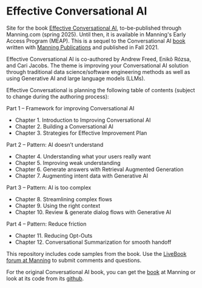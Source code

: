 # Effective Conversational AI
Site for the book [Effective Conversational AI](https://mng.bz/yWYq), to-be-published through Manning.com (spring 2025).  Until then, it is available in Manning's Early Access Program (MEAP).
This is a sequel to the Conversational AI [book](https://www.manning.com/books/conversational-ai?utm_source=andrewrfreed&utm_medium=affiliate&utm_campaign=book_freed_creating_12_27_20&a_aid=andrewrfreed&a_bid=cc3c6977) written with [Manning Publications](https://www.manning.com/) and published in Fall 2021.

Effective Conversational AI is co-authored by Andrew Freed, Enikõ Rózsa, and Cari Jacobs.  The theme is improving your Conversational AI solution through traditional data science/software engineering methods as well as using Generative AI and large language models (LLMs).

Effective Conversational is planning the following table of contents (subject to change during the authoring process):

Part 1 – Framework for improving Conversational AI
* Chapter 1.	Introduction to Improving Conversational AI
* Chapter 2.  Building a Conversational AI
* Chapter 3.	Strategies for Effective Improvement Plan

Part 2 – Pattern: AI doesn’t understand
* Chapter 4.  Understanding what your users really want
* Chapter 5.	Improving weak understanding
* Chapter 6.	Generate answers with Retrieval Augmented Generation
* Chapter 7.	Augmenting intent data with Generative AI

Part 3 – Pattern: AI is too complex
* Chapter 8.	Streamlining complex flows
* Chapter 9.	Using the right context
* Chapter 10.	Review & generate dialog flows with Generative AI

Part 4 – Pattern: Reduce friction
* Chapter 11.	Reducing Opt-Outs
* Chapter 12.	Conversational Summarization for smooth handoff

This repository includes code samples from the book.  Use the [LiveBook forum at Manning](https://livebook.manning.com/forum?product=freed2&page=1) to submit comments and questions.

For the original Conversational AI book, you can get the [book](https://www.manning.com/books/conversational-ai?utm_source=andrewrfreed&utm_medium=affiliate&utm_campaign=book_freed_creating_12_27_20&a_aid=andrewrfreed&a_bid=cc3c6977) at Manning or look at its code from its [github](https://github.com/andrewrfreed/ConversationalAI/).
